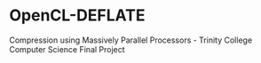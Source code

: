 # OpenCL-DEFLATE
Compression using Massively Parallel Processors - Trinity College Computer Science Final Project
